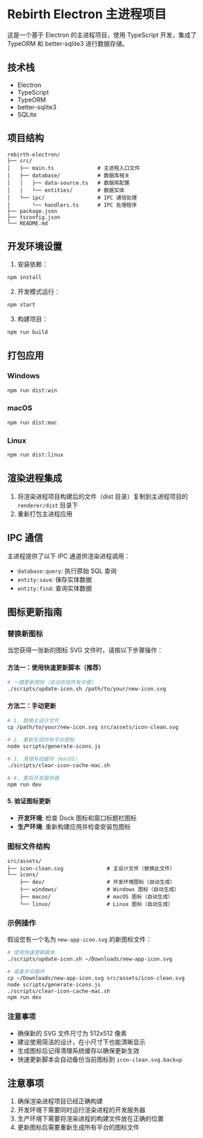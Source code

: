 # Rebirth Electron 主进程项目

这是一个基于 Electron 的主进程项目，使用 TypeScript 开发，集成了 TypeORM 和 better-sqlite3 进行数据存储。

## 技术栈

- Electron
- TypeScript
- TypeORM
- better-sqlite3
- SQLite

## 项目结构

```
rebirth-electron/
├── src/
│   ├── main.ts              # 主进程入口文件
│   ├── database/            # 数据库相关
│   │   ├── data-source.ts   # 数据库配置
│   │   └── entities/        # 数据实体
│   └── ipc/                 # IPC 通信处理
│       └── handlers.ts      # IPC 处理程序
├── package.json
├── tsconfig.json
└── README.md
```

## 开发环境设置

1. 安装依赖：
```bash
npm install
```

2. 开发模式运行：
```bash
npm start
```

3. 构建项目：
```bash
npm run build
```

## 打包应用

### Windows
```bash
npm run dist:win
```

### macOS
```bash
npm run dist:mac
```

### Linux
```bash
npm run dist:linux
```

## 渲染进程集成

1. 将渲染进程项目构建后的文件（dist 目录）复制到主进程项目的 `renderer/dist` 目录下
2. 重新打包主进程应用

## IPC 通信

主进程提供了以下 IPC 通道供渲染进程调用：

- `database:query`: 执行原始 SQL 查询
- `entity:save`: 保存实体数据
- `entity:find`: 查询实体数据

## 图标更新指南

### 替换新图标

当您获得一张新的图标 SVG 文件时，请按以下步骤操作：

#### 方法一：使用快速更新脚本（推荐）
```bash
# 一键更新图标（自动完成所有步骤）
./scripts/update-icon.sh /path/to/your/new-icon.svg
```

#### 方法二：手动更新
```bash
# 1. 替换主设计文件
cp /path/to/your/new-icon.svg src/assets/icon-clean.svg

# 2. 重新生成所有平台图标
node scripts/generate-icons.js

# 3. 清理系统缓存（macOS）
./scripts/clear-icon-cache-mac.sh

# 4. 重启开发服务器
npm run dev
```

#### 5. 验证图标更新
- **开发环境**: 检查 Dock 图标和窗口标题栏图标
- **生产环境**: 重新构建应用并检查安装包图标

### 图标文件结构
```
src/assets/
├── icon-clean.svg              # 主设计文件（替换此文件）
└── icons/
    ├── dev/                    # 开发环境图标（自动生成）
    ├── windows/                # Windows 图标（自动生成）
    ├── macos/                  # macOS 图标（自动生成）
    └── linux/                  # Linux 图标（自动生成）
```

### 示例操作

假设您有一个名为 `new-app-icon.svg` 的新图标文件：

```bash
# 使用快速更新脚本
./scripts/update-icon.sh ~/Downloads/new-app-icon.svg

# 或者手动操作
cp ~/Downloads/new-app-icon.svg src/assets/icon-clean.svg
node scripts/generate-icons.js
./scripts/clear-icon-cache-mac.sh
npm run dev
```

### 注意事项
- 确保新的 SVG 文件尺寸为 512x512 像素
- 建议使用简洁的设计，在小尺寸下也能清晰显示
- 生成图标后记得清理系统缓存以确保更新生效
- 快速更新脚本会自动备份当前图标到 `icon-clean.svg.backup`

## 注意事项

1. 确保渲染进程项目已经正确构建
2. 开发环境下需要同时运行渲染进程的开发服务器
3. 生产环境下需要将渲染进程的构建文件放在正确的位置
4. 更新图标后需要重新生成所有平台的图标文件 